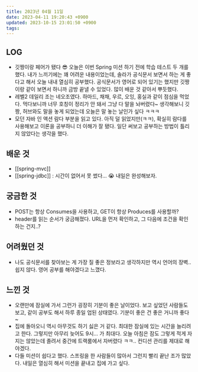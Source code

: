 ```yaml
---
title: 2023년 04월 11일
date: 2023-04-11 19:20:43 +0900
updated: 2023-10-15 23:01:50 +0900
tags: 
---
```

## LOG

- 깃짱이랑 페어가 됐다 😎 오늘은 이번 Spring 미션 하기 전에 학습 테스트 두 개를 했다. 내가 느끼기에는 꽤 어려운 내용이었는데, 솔라가 공식문서 보면서 하는 게 좋다고 해서 오늘 내내 열심히 공부했다. 공식문서가 영어로 되어 있기는 했지만 깃짱이랑 같이 보면서 하니까 금방 끝낼 수 있었다. 많이 배운 것 같아서 뿌듯했다.
- 레벨2 데일리 조는 네오조였다. 하마드, 채채, 우르, 오잉, 홍실과 같이 점심을 먹었다. 먹다보니까 너무 호칭이 정리가 안 돼서 그냥 다 말을 놔버렸다~ 생각해보니 깃짱, 허브와도 말을 놓게 되었는데 오늘은 말 놓는 날인가 싶다 ㅋㅋㅋ
- 모던 자바 인 액션 람다 부분을 읽고 있다. 아직 덜 읽었지만(ㅋㅋ), 확실히 람다를 사용해보고 이론을 공부하니 더 이해가 잘 됐다. 일단 써보고 공부하는 방법이 틀리지 않았다는 생각을 했다.

## 배운 것

- [[spring-mvc]]
- [[spring-jdbc]] : 시간이 없어서 못 썼다... 😭 내일은 완성해보자.

## 궁금한 것

- POST는 항상 Consumes을 사용하고, GET이 항상 Produces를 사용할까?
- header를 읽는 순서가 궁금해졌다. URL을 먼저 확인하고, 그 다음에 조건을 확인하는 건지..?

## 어려웠던 것

- 나도 공식문서를 찾아보는 게 가장 질 좋은 정보라고 생각하지만 역시 언어의 장벽.. 쉽지 않다. 영어 공부를 해야겠다고 느꼈다.

## 느낀 것

- 오랜만에 잠실에 가서 그런가 굉장히 기분이 좋은 날이었다. 보고 싶었던 사람들도 보고, 같이 공부도 해서 하루 종일 업된 상태였다. 기분이 좋은 건 좋은 거니까 좋다~
- 집에 돌아오니 역시 아무것도 하기 싫은 거 같다. 최대한 잠실에 있는 시간을 늘리려고 한다. 그렇지만 아무리 늦어도 9시... 가 최대다. 오늘 아침은 잠도 그렇게 적게 자지는 않았는데 졸려서 중간에 트랙룸에서 자버렸다 ㅋㅋ.. 컨디션 관리를 제대로 해야겠다.
- 다들 미션이 쉽다고 했다. 스프링을 한 사람들이 많아서 그런지 빨리 끝난 조가 많았다. 내일은 열심히 해서 미션을 끝내고 집에 가고 싶다.
